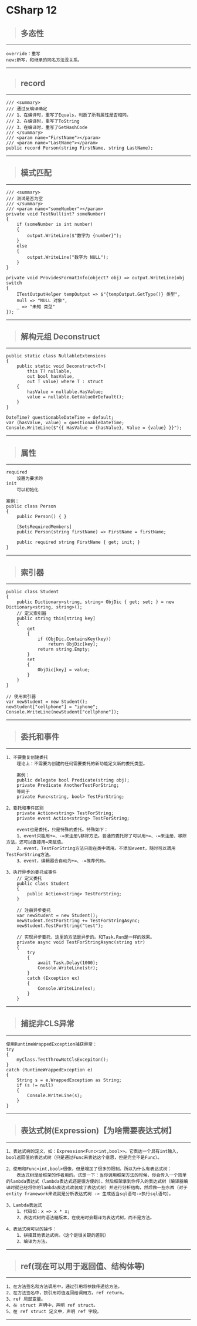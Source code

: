 # CSharp 12

>## 多态性

---

	override：重写
	new:新写，和继承的同名方法没关系。
	
---


>## record

---

	/// <summary>
	/// 通过反编译确定
	/// 1、在编译时，重写了Equals，判断了所有属性是否相同。
	/// 2、在编译时，重写了ToString
	/// 3、在编译时，重写了GetHashCode
	/// </summary>
	/// <param name="FirstName"></param>
	/// <param name="LastName"></param>
	public record Person(string FirstName, string LastName);
	
---

>## 模式匹配

---

	/// <summary>
	/// 测试是否为空
	/// </summary>
	/// <param name="someNumber"></param>
	private void TestNull(int? someNumber)
	{
		if (someNumber is int number)
		{
			output.WriteLine($"数字为 {number}");
		}
		else
		{
			output.WriteLine("数字为 NULL");
		}
	}

	private void ProvidesFormatInfo(object? obj) => output.WriteLine(obj switch
	{
		ITestOutputHelper tempOutput => $"{tempOutput.GetType()} 类型",
		null => "NULL 对象",
		_ => "未知 类型"
	});

---

>## 解构元组 Deconstruct

---

	public static class NullableExtensions
	{
		public static void Deconstruct<T>(
			this T? nullable,
			out bool hasValue,
			out T value) where T : struct
		{
			hasValue = nullable.HasValue;
			value = nullable.GetValueOrDefault();
		}
	}

	DateTime? questionableDateTime = default;
	var (hasValue, value) = questionableDateTime;
	Console.WriteLine($"{{ HasValue = {hasValue}, Value = {value} }}");

---

>## 属性

---

	required
		设置为要求的
	init
		可以初始化

	案例：
	public class Person
	{
		public Person() { }

		[SetsRequiredMembers]
		public Person(string firstName) => FirstName = firstName;

		public required string FirstName { get; init; }
	}

---

>## 索引器

---

	public class Student
	{
		public Dictionary<string, string> ObjDic { get; set; } = new Dictionary<string, string>();
		// 定义索引器
		public string this[string key]
		{
			get
			{
				if (ObjDic.ContainsKey(key))
					return ObjDic[key];
				return string.Empty;
			}
			set
			{
				ObjDic[key] = value;
			}
		}
	}

	// 使用索引器
	var newStudent = new Student();
	newStudent["cellphone"] = "iphone";
	Console.WriteLine(newStudent["cellphone"]);

---


>## 委托和事件

---

	1、不要重复创建委托
		理论上：不需要为创建的任何需要委托的新功能定义新的委托类型。

		案例：
		public delegate bool Predicate(string obj);
		private Predicate AnotherTestForString;
		等同于
		private Func<string, bool> TestForString;

	2、委托和事件区别
		private Action<string> TestForString;
		private event Action<string> TestForString;

		event也是委托，只是特殊的委托。特殊如下：
		1、event只能用+=、-=来注册\移除方法。普通的委托除了可以用+=、-=来注册、移除方法，还可以直接用=来赋值。
		2、event，TestForString方法只能在类中调用。不添加event，随时可以调用TestForString方法。
		3、event，编辑器会自动为+=、-=推荐代码。

	3、执行异步的委托或事件
		// 定义委托
		public class Student
		{
			public Action<string> TestForString;
		}

		// 注册异步委托
		var newStudent = new Student();
		newStudent.TestForString += TestForStringAsync;
		newStudent.TestForString("test");

		// 实现异步委托，这里的方法是异步的。和Task.Run是一样的效果。
		private async void TestForStringAsync(string str)
		{
			try
			{
				await Task.Delay(1000);
				Console.WriteLine(str);
			}
			catch (Exception ex)
			{
				Console.WriteLine(ex);
			}
		}

---

>## 捕捉非CLS异常

---

	使用RuntimeWrappedException捕获异常：
	try
	{
		myClass.TestThrowNotClsExcepiton();
	}
	catch (RuntimeWrappedException e)
	{
		String s = e.WrappedException as String;
		if (s != null)
		{
			Console.WriteLine(s);
		}
	}

---

>## 表达式树(Expression)【为啥需要表达式树】

---

	1、表达式树的定义，如：Expression<Func<int,bool>>。它表达一个具有int输入，bool返回值的表达式树（只是通过Func来表达这个意思，但是完全不是Func）。

	2、使用和Func<int,bool>很像，但是增加了很多的限制。所以为什么有表达式树：
		表达式树是给框架的作者用的。试想一下：当你调用框架方法的时候，你会传入一个简单的lambda表达式（lambda表达式还是很方便的），然后框架拿到你传入的表达式树（编译器编译时就已经将你的lambda表达式改装成了表达式树）并进行分析结构，然后做一些东西（对于entity framework来说就是分析表达式树 -> 生成适当sql语句->执行sql语句）。
	
	3、Lambda表达式
		1、代码如：x => x * x;
		2、表达式树的语法糖版本，在使用时会翻译为表达式树，而不是方法。

	4、表达式树可以的操作：
		1、拼接其他表达式树。（这个是很关键的差别）
		2、编译为方法。

---


>## ref(现在可以用于返回值、结构体等)

---

	1、在方法签名和方法调用中，通过引用将参数传递给方法。
	2、在方法签名中，按引用将值返回给调用方。ref return。
	3、ref 局部变量。
	4、在 struct 声明中，声明 ref struct。 
	5、在 ref struct 定义中，声明 ref 字段。

---